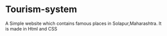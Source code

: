 # Tourism-system
A Simple website which contains famous places in Solapur,Maharashtra. It is made in Html and CSS 

